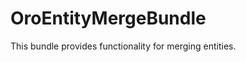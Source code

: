 OroEntityMergeBundle
====================

This bundle provides functionality for merging entities.
